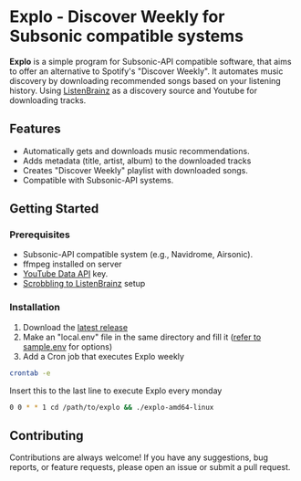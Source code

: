 # Explo - Discover Weekly for Subsonic compatible systems

**Explo** is a simple program for Subsonic-API compatible software, that aims to offer an alternative to Spotify's "Discover Weekly". It automates music discovery by downloading recommended songs based on your listening history. Using [ListenBrainz](https://listenbrainz.org/) as a discovery source and Youtube for downloading tracks.

## Features

- Automatically gets and downloads music recommendations.
- Adds metadata (title, artist, album) to the downloaded tracks
- Creates "Discover Weekly" playlist with downloaded songs.
- Compatible with Subsonic-API systems.

## Getting Started

### Prerequisites

- Subsonic-API compatible system (e.g., Navidrome, Airsonic).
- ffmpeg installed on server
- [YouTube Data API](https://developers.google.com/youtube/v3/getting-started) key.
- [Scrobbling to ListenBrainz](https://listenbrainz.org/add-data/) setup

### Installation

1. Download the [latest release](https://github.com/LumePart/Explo/releases/latest)
2. Make an "local.env" file in the same directory and fill it ([refer to sample.env](https://github.com/LumePart/Explo/blob/main/sample.env) for options)
3. Add a Cron job that executes Explo weekly
```bash
crontab -e
```
Insert this to the last line to execute Explo every monday
```bash
0 0 * * 1 cd /path/to/explo && ./explo-amd64-linux
```

## Contributing

Contributions are always welcome! If you have any suggestions, bug reports, or feature requests, please open an issue or submit a pull request.
